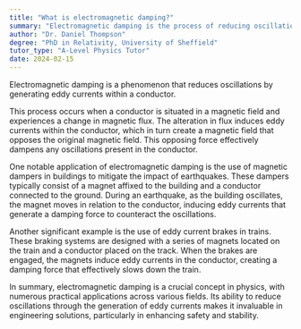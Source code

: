 ```yaml
---
title: "What is electromagnetic damping?"
summary: "Electromagnetic damping is the process of reducing oscillations by inducing eddy currents in a conductor."
author: "Dr. Daniel Thompson"
degree: "PhD in Relativity, University of Sheffield"
tutor_type: "A-Level Physics Tutor"
date: 2024-02-15
---
```


Electromagnetic damping is a phenomenon that reduces oscillations by generating eddy currents within a conductor.

This process occurs when a conductor is situated in a magnetic field and experiences a change in magnetic flux. The alteration in flux induces eddy currents within the conductor, which in turn create a magnetic field that opposes the original magnetic field. This opposing force effectively dampens any oscillations present in the conductor.

One notable application of electromagnetic damping is the use of magnetic dampers in buildings to mitigate the impact of earthquakes. These dampers typically consist of a magnet affixed to the building and a conductor connected to the ground. During an earthquake, as the building oscillates, the magnet moves in relation to the conductor, inducing eddy currents that generate a damping force to counteract the oscillations.

Another significant example is the use of eddy current brakes in trains. These braking systems are designed with a series of magnets located on the train and a conductor placed on the track. When the brakes are engaged, the magnets induce eddy currents in the conductor, creating a damping force that effectively slows down the train.

In summary, electromagnetic damping is a crucial concept in physics, with numerous practical applications across various fields. Its ability to reduce oscillations through the generation of eddy currents makes it invaluable in engineering solutions, particularly in enhancing safety and stability.
    
